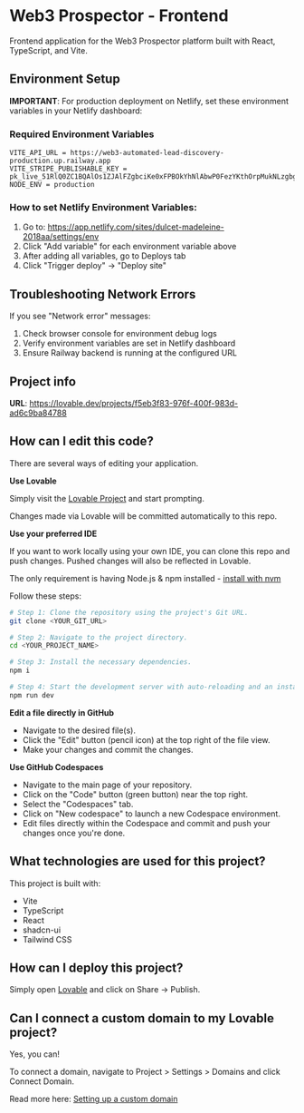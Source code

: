 # Web3 Prospector - Frontend

Frontend application for the Web3 Prospector platform built with React, TypeScript, and Vite.

## Environment Setup

**IMPORTANT**: For production deployment on Netlify, set these environment variables in your Netlify dashboard:

### Required Environment Variables
```
VITE_API_URL = https://web3-automated-lead-discovery-production.up.railway.app
VITE_STRIPE_PUBLISHABLE_KEY = pk_live_51RlQ0ZC1BQAlOs1ZJAlFZgbciKe0xFPBOkYhNlAbwP0FezYKthOrpMukNLzgbg26nAWlw8uFIYhe6uHEEpmTw6lK00AoGgCxoF
NODE_ENV = production
```

### How to set Netlify Environment Variables:
1. Go to: https://app.netlify.com/sites/dulcet-madeleine-2018aa/settings/env
2. Click "Add variable" for each environment variable above
3. After adding all variables, go to Deploys tab
4. Click "Trigger deploy" → "Deploy site"

## Troubleshooting Network Errors
If you see "Network error" messages:
1. Check browser console for environment debug logs
2. Verify environment variables are set in Netlify dashboard
3. Ensure Railway backend is running at the configured URL

## Project info

**URL**: https://lovable.dev/projects/f5eb3f83-976f-400f-983d-ad6c9ba84788

## How can I edit this code?

There are several ways of editing your application.

**Use Lovable**

Simply visit the [Lovable Project](https://lovable.dev/projects/f5eb3f83-976f-400f-983d-ad6c9ba84788) and start prompting.

Changes made via Lovable will be committed automatically to this repo.

**Use your preferred IDE**

If you want to work locally using your own IDE, you can clone this repo and push changes. Pushed changes will also be reflected in Lovable.

The only requirement is having Node.js & npm installed - [install with nvm](https://github.com/nvm-sh/nvm#installing-and-updating)

Follow these steps:

```sh
# Step 1: Clone the repository using the project's Git URL.
git clone <YOUR_GIT_URL>

# Step 2: Navigate to the project directory.
cd <YOUR_PROJECT_NAME>

# Step 3: Install the necessary dependencies.
npm i

# Step 4: Start the development server with auto-reloading and an instant preview.
npm run dev
```

**Edit a file directly in GitHub**

- Navigate to the desired file(s).
- Click the "Edit" button (pencil icon) at the top right of the file view.
- Make your changes and commit the changes.

**Use GitHub Codespaces**

- Navigate to the main page of your repository.
- Click on the "Code" button (green button) near the top right.
- Select the "Codespaces" tab.
- Click on "New codespace" to launch a new Codespace environment.
- Edit files directly within the Codespace and commit and push your changes once you're done.

## What technologies are used for this project?

This project is built with:

- Vite
- TypeScript
- React
- shadcn-ui
- Tailwind CSS

## How can I deploy this project?

Simply open [Lovable](https://lovable.dev/projects/f5eb3f83-976f-400f-983d-ad6c9ba84788) and click on Share -> Publish.

## Can I connect a custom domain to my Lovable project?

Yes, you can!

To connect a domain, navigate to Project > Settings > Domains and click Connect Domain.

Read more here: [Setting up a custom domain](https://docs.lovable.dev/tips-tricks/custom-domain#step-by-step-guide)
